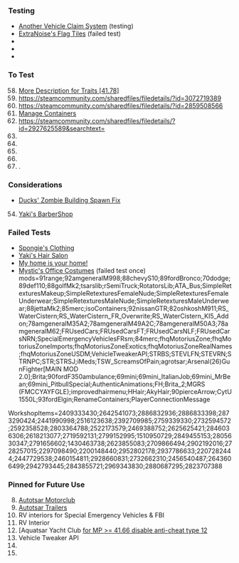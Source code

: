 
### Testing 
- [Another Vehicle Claim System](https://steamcommunity.com/sharedfiles/filedetails/?id=2957935793) (testing) 
- [ExtraNoise's Flag Tiles](https://steamcommunity.com/sharedfiles/filedetails/?id=2784607980) (failed test) 
- 
- 
- 


### To Test 
58. [More Description for Traits [41.78]](https://steamcommunity.com/sharedfiles/filedetails/?id=2685168362&searchtext=)
59. https://steamcommunity.com/sharedfiles/filedetails/?id=3072719389
60. https://steamcommunity.com/sharedfiles/filedetails/?id=2859508566
62. [Manage Containers](https://steamcommunity.com/sharedfiles/filedetails/?id=2650547917)
63. https://steamcommunity.com/sharedfiles/filedetails/?id=2927625589&searchtext=
64. 
66. 
67. 
68.
70.  .

### Considerations
- [Ducks' Zombie Building Spawn Fix](https://steamcommunity.com/sharedfiles/filedetails/?id=2961467351)
54. [Yaki's BarberShop](https://steamcommunity.com/sharedfiles/filedetails/?id=2810471370)

### Failed Tests
- [Spongie's Clothing](https://steamcommunity.com/sharedfiles/filedetails/?id=2684285534) 
- [Yaki's Hair Salon](https://steamcommunity.com/sharedfiles/filedetails/?id=2761200458) 
- [My home is your home!](https://steamcommunity.com/sharedfiles/filedetails/?id=2845189410) 
- [Mystic's Office Costumes](https://steamcommunity.com/sharedfiles/filedetails/?id=2862044942) (failed test once)
mods=91range;92amgeneralM998;88chevyS10;89fordBronco;70dodge;89def110;88golfMk2;tsarslib;rSemiTruck;RotatorsLib;ATA_Bus;SimpleRetexturesMakeup;SimpleRetexturesFemaleNude;SimpleRetexturesFemaleUnderwear;SimpleRetexturesMaleNude;SimpleRetexturesMaleUnderwear;88jettaMk2;85merc;isoContainers;92nissanGTR;82oshkoshM911;RS_WaterCistern;RS_WaterCistern_FR_Overwrite;RS_WaterCistern_KI5_Addon;78amgeneralM35A2;78amgeneralM49A2C;78amgeneralM50A3;78amgeneralM62;FRUsedCars;FRUsedCarsFT;FRUsedCarsNLF;FRUsedCarsNRN;SpecialEmergencyVehiclesFRsm;84merc;fhqMotoriusZone;fhqMotoriusZoneImports;fhqMotoriusZoneExotics;fhqMotoriusZoneRealNames;fhqMotoriusZoneUSDM;VehicleTweakerAPI;STRBS;STEVLFN;STEVRN;STRNPC;STR;STRSJ;iMeds;TSW_ScreamsOfPain;agrotsar;Arsenal(26)GunFighter[MAIN MOD 2.0];Brita;90fordF350ambulance;69mini;69mini_ItalianJob;69mini_MrBean;69mini_PitbullSpecial;AuthenticAnimations;FH;Brita_2;MGRS (FMCCYAYFGLE);improvedhairmenu;HHair;AkyHair;90pierceArrow;CytU1550L;93fordElgin;RenameContainers;PlayerConnectionMessage

WorkshopItems=2409333430;2642541073;2886832936;2886833398;2873290424;2441990998;2516123638;2392709985;2759339330;2732594572;2592358528;2803364788;2522173579;2469388752;2625625421;2846036306;2618213077;2719592131;2799152995;1510950729;2849455153;2805630347;2791656602;1430463738;2623855083;2709866494;2902192016;2728257015;2297098490;2200148440;2952802178;2937786633;2207282444;2447729538;2460154811;2928660831;2732662310;2456540487;2643606499;2942793445;2843855721;2969343830;2880687295;2823707388

### Pinned for Future Use
8. [Autotsar Motorclub](https://steamcommunity.com/workshop/filedetails/?id=2778576730)
9. [Autotsar Trailers](https://steamcommunity.com/sharedfiles/filedetails/?id=2282429356) 
10. RV interiors for Special Emergency Vehicles & FBI
11. RV Interior
12. [Aquatsar Yacht Club [for MP >= 41.66 disable anti-cheat type 12](https://steamcommunity.com/sharedfiles/filedetails/?id=2392987599) 
14. Vehicle Tweaker API
15. 
16. 
